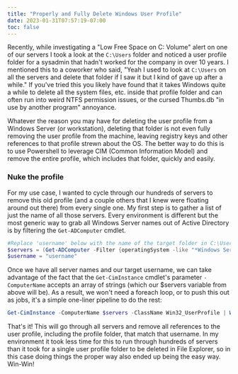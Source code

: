 ```yaml
---
title: "Properly and Fully Delete Windows User Profile"
date: 2023-01-31T07:57:19-07:00
toc: false
---
```


Recently, while investigating a "Low Free Space on C: Volume" alert on one of our servers I took a look at the `C:\Users` folder and noticed a user profile folder for a sysadmin that hadn't worked for the company in over 10 years. I mentioned this to a coworker who said, "Yeah I used to look at `C:\Users` on all the servers and delete that folder if I saw it but I kind of gave up after a while." If you've tried this you likely have found that it takes Windows quite a while to delete all the system files, etc. inside that profile folder and can often run into weird NTFS permission issues, or the cursed Thumbs.db "in use by another program" annoyance.

Whatever the reason you may have for deleting the user profile from a Windows Server (or workstation), deleting that folder is not even fully removing the user profile from the machine, leaving registry keys and other references to that profile strewn about the OS. The better way to do this is to use Powershell to leverage CIM (Common Information Model) and remove the entire profile, which includes that folder, quickly and easily.

### Nuke the profile
For my use case, I wanted to cycle through our hundreds of servers to remove this old profile (and a couple others that I knew were floating around out there) from every single one. My first step is to gather a list of just the name of all those servers. Every environment is different but the most generic way to grab all Windows Server names out of Active Directory is by filtering the `Get-ADComputer` cmdlet.
```powershell
#Replace 'username' below with the name of the target folder in C:\Users
$servers = (Get-ADComputer -Filter {operatingSystem -like "*Windows Server*"}).Name
$username = "username"
```
Once we have all server names and our target username, we can take advantage of the fact that the `Get-CimInstance` cmdlet's parameter `-ComputerName` accepts an array of strings (which our $servers variable from above will be). As a result, we won't need a foreach loop, or to push this out as jobs, it's a simple one-liner pipeline to do the rest:
```powershell
Get-CimInstance -ComputerName $servers -ClassName Win32_UserProfile | Where-Object {$_.localpath -like "*$username"} | Remove-CimInstance
```
That's it! This will go through all servers and remove all references to the user profile, including the profile folder, that match that username. In my environment it took less time for this to run through hundreds of servers than it took for a single user profile folder to be deleted in File Explorer, so in this case doing things the proper way also ended up being the easy way. Win-Win!